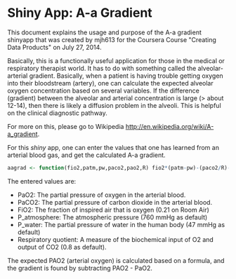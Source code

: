 Shiny App: A-a Gradient
========================================================

This document explains the usage and purpose of the A-a gradient shinyapp that was created by mjh613 for the Coursera Course "Creating Data Products" on July 27, 2014.

Basically, this is a functionally useful application for those in the medical or respiratory therapist world. It has to do with something called the alveolar-arterial gradient. Basically, when a patient is having trouble getting oxygen into their bloodstream (artery), one can calculate the expected alveolar oxygen concentration based on several variables. If the difference (gradient) between the alveolar and arterial concentration is large (> about 12-14), then there is likely a diffusion problem in the alveoli. This is helpful on the clinical diagnostic pathway.

For more on this, please go to Wikipedia <http://en.wikipedia.org/wiki/A-a_gradient>.

For this *shiny* app, one can enter the values that one has learned from an arterial blood gas, and get the calculated A-a gradient.

```r
aagrad <- function(fio2,patm,pw,paco2,pao2,R) fio2*(patm-pw)-(paco2/R)-pao2
```

The entered values are:
* PaO2: The partial pressure of oxygen in the arterial blood.
* PaCO2: The partial pressure of carbon dioxide in the arterial blood.
* FiO2: The fraction of inspired air that is oxygen (0.21 on Room Air)
* P_atmosphere: The atmospheric pressure (760 mmHg as default)
* P_water: The partial pressure of water in the human body (47 mmHg as default)
* Respiratory quotient: A measure of the biochemical input of O2 and output of CO2 (0.8 as default).

The expected PAO2 (arterial oxygen) is calculated based on a formula, and the gradient is found by subtracting PAO2 - PaO2.
